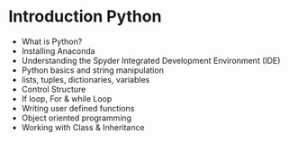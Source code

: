 # Introduction Python
 - What is Python?
 - Installing Anaconda
 - Understanding the Spyder Integrated Development Environment (IDE)
 - Python basics and string manipulation
 - lists, tuples, dictionaries, variables
 - Control Structure
 - If loop, For & while Loop
 - Writing user defined functions
 - Object oriented programming
 - Working with Class & Inheritance

